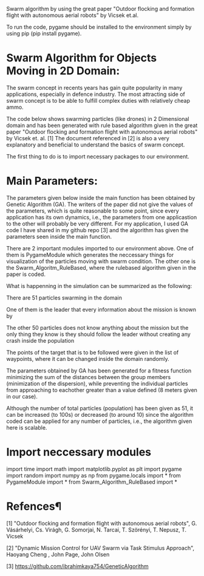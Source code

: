 Swarm algorithm by using the great paper "Outdoor flocking and formation flight with autonomous aerial robots" by Vicsek et.al.

To run the code, pygame should be installed to the environment simply by using pip (pip install pygame).


# Swarm Algorithm for Objects Moving in 2D Domain:

The swarm concept in recents years has gain quite popularity in many applications, especially in defence industry. The most attracting side of swarm concept is to be able to fulfill complex duties with relatively cheap ammo.

The code below shows swarming particles (like drones) in 2 Dimensional domain and has been generated with rule based algorithm given in the great paper "Outdoor flocking and formation flight with autonomous aerial robots" by Vicsek et. al. [1] The document referenced in [2] is also a very explanatory and beneficial to understand the basics of swarm concept.

The first thing to do is to import necessary packages to our environment.

# Main Parameters:

The parameters given below inside the main function has been obtained by Genetic Algorithm (GA). The writers of the paper did not give the values of the parameters, which is quite reasonable to some point, since every application has its own dynamics, i.e., the parameters from one applicastion to the other will probably be very different. For my application, I used GA code I have shared in my github repo [3] and the algorithm has given the parameters seen inside the main function.

There are 2 important modules imported to our environment above. One of them is PygameModule which generates the neccessary things for visualization of the particles moving with swarm condition. The other one is the Swarm_Algoritm_RuleBased, where the rulebased algorithm given in the paper is coded.

What is happenning in the simulation can be summarized as the following:

There are 51 particles swarming in the domain

One of them is the leader that every information about the mission is known by

The other 50 particles does not know anything about the mission but the only thing they know is they should follow the leader without creating any crash inside the population

The points of the target that is to be followed were given in the list of waypoints, where it can be changed inside the domain randomly.

The parameters obtained by GA has been generated for a fitness function minimizing the sum of the distances between the group members (minimization of the dispersion), while preventing the individual particles from approaching to eachother greater than a value defined (8 meters given in our case).

Although the number of total particles (population) has been given as 51, it can be increased (to 100s) or decreased (to around 10) since the algorithm coded can be applied for any number of particles, i.e., the algorithm given here is scalable.

# Import neccessary modules

import time
import math
import matplotlib.pyplot as plt
import pygame
import random
import numpy as np
from pygame.locals import *
from PygameModule import *
from Swarm_Algorithm_RuleBased import *

# Refences¶

[1] "Outdoor flocking and formation flight with autonomous aerial robots", G. Vásárhelyi, Cs. Virágh, G. Somorjai, N. Tarcai, T. Szörényi, T. Nepusz, T. Vicsek

[2] "Dynamic Mission Control for UAV Swarm via Task Stimulus Approach", Haoyang Cheng , John Page, John Olsen

[3] https://github.com/ibrahimkaya754/GeneticAlgorithm
